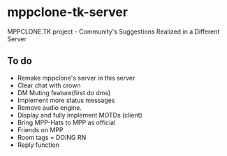 # mppclone-tk-server
MPPCLONE.TK project - Community's Suggestions Realized in a Different Server

## To do
- Remake mppclone's server in this server
- Clear chat with crown
- DM Muting feature(first do dms)
- Implement more status messages
- Remove audio engine.
- Display and fully implement MOTDs (client)
- Bring MPP-Hats to MPP as official
- Friends on MPP
- Room tags = DOING RN
- Reply function
